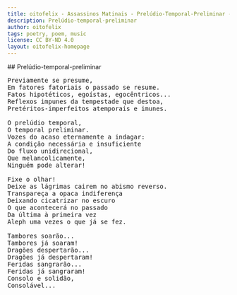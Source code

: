 ```yaml
---
title: oitofelix - Assassinos Matinais - Prelúdio-Temporal-Preliminar - Prelúdio-temporal-preliminar
description: Prelúdio-temporal-preliminar
author: oitofelix
tags: poetry, poem, music
license: CC BY-ND 4.0
layout: oitofelix-homepage
---
```

<div id="markdown" markdown="1">
## Prelúdio-temporal-preliminar

<pre class="poem">
Previamente se presume,
Em fatores fatoriais o passado se resume.
Fatos hipotéticos, egoístas, egocêntricos...
Reflexos impunes da tempestade que destoa,
Pretéritos-imperfeitos atemporais e imunes.

O prelúdio temporal,
O temporal preliminar.
Vozes do acaso eternamente a indagar:
A condição necessária e insuficiente
Do fluxo unidirecional,
Que melancolicamente,
Ninguém pode alterar!

Fixe o olhar!
Deixe as lágrimas cairem no abismo reverso.
Transpareça a opaca indiferença
Deixando cicatrizar no escuro
O que acontecerá no passado
Da última à primeira vez
Aleph uma vezes o que já se fez.

Tambores soarão...
Tambores já soaram!
Dragões despertarão...
Dragões já despertaram!
Feridas sangrarão...
Feridas já sangraram!
Consolo e solidão,
Consolável...
</pre>

</div>
